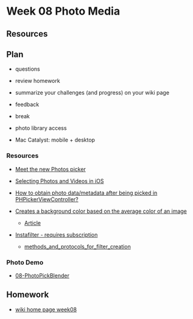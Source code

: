 # Week 08 Photo Media

## Resources

## Plan

- questions

- review homework

- summarize your challenges (and progress) on your wiki page

- feedback

- break

- photo library access

- Mac Catalyst: mobile + desktop

### Resources

- [Meet the new Photos picker](https://developer.apple.com/videos/play/wwdc2020/10652/)

- [Selecting Photos and Videos in iOS](https://developer.apple.com/documentation/photokit/selecting_photos_and_videos_in_ios)

- [How to obtain photo data/metadata after being picked in PHPickerViewController?](https://developer.apple.com/forums/thread/654898)

- [Creates a background color based on the average color of an image](https://github.com/bbaars/UIImageAverageColor)

  - [Article](https://medium.com/swlh/swiftui-read-the-average-color-of-an-image-c736adb43000)

- [Instafilter - requires subscription](https://www.hackingwithswift.com/plus/solutions/instafilter)
  - [methods_and_protocols_for_filter_creation](https://developer.apple.com/documentation/coreimage/methods_and_protocols_for_filter_creation)

### Photo Demo

- [08-PhotoPickBlender](https://github.com/mobilelabclass-itp/08-PhotoPickBlender)

## Homework

- [wiki home page week08](https://github.com/mobilelabclass-itp/content/wiki#week-08-homework)
